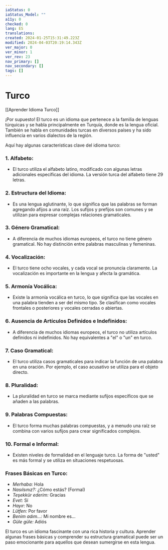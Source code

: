 ```yaml
---
iaStatus: 0
iaStatus_Model: ""
a11y: 0
checked: 0
lang: ES
translations: 
created: 2024-01-25T15:31:49.223Z
modified: 2024-04-03T20:19:14.343Z
ver_major: 0
ver_minor: 1
ver_rev: 23
nav_primary: []
nav_secondary: []
tags: []
---
```

# Turco

[[Aprender Idioma Turco]]

¡Por supuesto! El turco es un idioma que pertenece a la familia de lenguas túrquicas y se habla principalmente en Turquía, donde es la lengua oficial. También se habla en comunidades turcas en diversos países y ha sido influencia en varios dialectos de la región.

Aquí hay algunas características clave del idioma turco:

### 1. **Alfabeto:**
   - El turco utiliza el alfabeto latino, modificado con algunas letras adicionales específicas del idioma. La versión turca del alfabeto tiene 29 letras.

### 2. **Estructura del Idioma:**
   - Es una lengua aglutinante, lo que significa que las palabras se forman agregando afijos a una raíz. Los sufijos y prefijos son comunes y se utilizan para expresar complejas relaciones gramaticales.

### 3. **Género Gramatical:**
   - A diferencia de muchos idiomas europeos, el turco no tiene género gramatical. No hay distinción entre palabras masculinas y femeninas.

### 4. **Vocalización:**
   - El turco tiene ocho vocales, y cada vocal se pronuncia claramente. La vocalización es importante en la lengua y afecta la gramática.

### 5. **Armonía Vocálica:**
   - Existe la armonía vocálica en turco, lo que significa que las vocales en una palabra tienden a ser del mismo tipo. Se clasifican como vocales frontales o posteriores y vocales cerradas o abiertas.

### 6. **Ausencia de Artículos Definidos e Indefinidos:**
   - A diferencia de muchos idiomas europeos, el turco no utiliza artículos definidos ni indefinidos. No hay equivalentes a "el" o "un" en turco.

### 7. **Caso Gramatical:**
   - El turco utiliza casos gramaticales para indicar la función de una palabra en una oración. Por ejemplo, el caso acusativo se utiliza para el objeto directo.

### 8. **Pluralidad:**
   - La pluralidad en turco se marca mediante sufijos específicos que se añaden a las palabras.

### 9. **Palabras Compuestas:**
   - El turco forma muchas palabras compuestas, y a menudo una raíz se combina con varios sufijos para crear significados complejos.

### 10. **Formal e Informal:**
   - Existen niveles de formalidad en el lenguaje turco. La forma de "usted" es más formal y se utiliza en situaciones respetuosas.

### Frases Básicas en Turco:
   - *Merhaba:* Hola
   - *Nasılsınız?:* ¿Cómo estás? (Formal)
   - *Teşekkür ederim:* Gracias
   - *Evet:* Sí
   - *Hayır:* No
   - *Lütfen:* Por favor
   - *Benim adım...:* Mi nombre es...
   - *Güle güle:* Adiós

El turco es un idioma fascinante con una rica historia y cultura. Aprender algunas frases básicas y comprender su estructura gramatical puede ser un paso emocionante para aquellos que desean sumergirse en esta lengua.